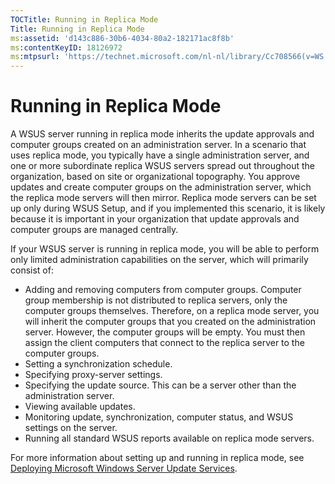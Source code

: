 ```yaml
---
TOCTitle: Running in Replica Mode
Title: Running in Replica Mode
ms:assetid: 'd143c886-30b6-4034-80a2-182171ac8f8b'
ms:contentKeyID: 18126972
ms:mtpsurl: 'https://technet.microsoft.com/nl-nl/library/Cc708566(v=WS.10)'
---
```


Running in Replica Mode
=======================

A WSUS server running in replica mode inherits the update approvals and computer groups created on an administration server. In a scenario that uses replica mode, you typically have a single administration server, and one or more subordinate replica WSUS servers spread out throughout the organization, based on site or organizational topography. You approve updates and create computer groups on the administration server, which the replica mode servers will then mirror. Replica mode servers can be set up only during WSUS Setup, and if you implemented this scenario, it is likely because it is important in your organization that update approvals and computer groups are managed centrally.

If your WSUS server is running in replica mode, you will be able to perform only limited administration capabilities on the server, which will primarily consist of:

-   Adding and removing computers from computer groups. Computer group membership is not distributed to replica servers, only the computer groups themselves. Therefore, on a replica mode server, you will inherit the computer groups that you created on the administration server. However, the computer groups will be empty. You must then assign the client computers that connect to the replica server to the computer groups.
-   Setting a synchronization schedule.
-   Specifying proxy-server settings.
-   Specifying the update source. This can be a server other than the administration server.
-   Viewing available updates.
-   Monitoring update, synchronization, computer status, and WSUS settings on the server.
-   Running all standard WSUS reports available on replica mode servers.

For more information about setting up and running in replica mode, see [Deploying Microsoft Windows Server Update Services](http://go.microsoft.com/fwlink/?linkid=41777).
